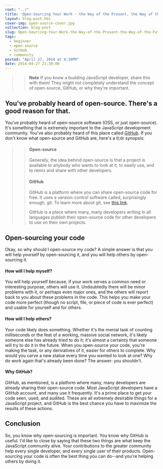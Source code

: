 ```yaml
---
root: "../"
title: 'Open-Sourcing Your Work - the Way of the Present, the Way of the Future'
layout: blog-post.hbs
cover-img: open-source-cover.jpg
collection: blog-post
slug: Open-Sourcing-Your-Work-the-Way-of-the-Present-the-Way-of-the-Future
tags:
  - beginner
  - open-source
  - GitHub
  - community
posted: "April 27, 2014 at 9:39PM"
date: 2014-04-27 21:39:00
---
```


> > **Note** If you know a budding JavaScript developer, share this with them! They might not completely understand the concept of open-source, GitHub, or why they're important.

## You've probably heard of open-source. There's a good reason for that.

You've probably heard of open-source software (OSS, or just open-source). It's something that is extremely important to the JavaScript development community. You've also probably heard of this place called [GitHub](https://github.com/). If you don't know what open-source and GitHub are, here's a tl;dr synopsis:

> >#### Open-source
> >
> >Generally, the idea behind open-source is that a project is available to anybody who wants to look at it, to easily use, and to remix and share with other developers.
> >
> >#### GitHub
> >
> >GitHub is a platform where you can share open-source code for free. It uses a version-control software called, surprisingly enough, git. To learn more about git, see [this link](http://try.github.io/levels/1/challenges/1).
> >
> > GitHub is a place where many, many developers writing in all languages publish their open-source code for other developers to use on their own projects.

## Open-sourcing your code

Okay, so why should I open-source my code? A simple answer is that you will help yourself by open-sourcing it, and you will help others by open-sourcing it.

#### How will I help myself?

You will help yourself because, if your work serves a common need or interesting purpose, others will use it. Undoubtedly there will be minor problems with it, or perhaps even major ones, and the others will report back to you about these problems in the code. This helps you make your code more perfect (though no script, file, or piece of code is ever perfect) and usable for yourself and for others.

#### How will I help others?

Your code likely does something. Whether it's the menial task of counting milliseconds or the feat of a working, massive social network, it's likely someone else has already tried to do it; it's almost a certainty that someone will try to do it in the future. When you open-source your code, you're making the task, or any derivatives of it, easier for others to complete. Why would you carve a new statue every time you wanted to look at one? Why do work again that's already been done? The answer: you shouldn't.

#### Why GitHub?

GitHub, as mentioned, is a platform where many, many developers are already sharing their open-source code. Most JavaScript developers have a GitHub account, and many use it frequently. It's a prime place to get your code seen, used, and audited. These are all extremely desirable things for a JavaScript project, and GitHub is the best chance you have to maximize the results of these actions.

## Conclusion

So, you know why open-sourcing is important. You know why GitHub is useful. I'd like to close by saying that these two things are what keep the JavaScript community alive. Your contributions to the greater community help every single developer, and every single user of their products. Open-sourcing your code is often the best thing you can do--and you're helping others by doing it.
